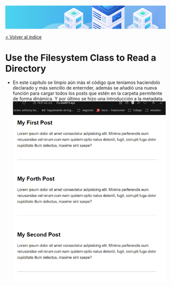 ![Virtualización](/docs/images/header.png)

[< Volver al índice](/docs/ReadMe.md)

# Use the Filesystem Class to Read a Directory

- En este capítulo se limpio aún más el código que teníamos haciendolo declarado y más sencillo de enternder, además se añadió una nueva función para cargar todos los posts que estén en la carpeta permitente de forma dinámica. Y por último se hizo una introducción a la metadata.
![Virtualización](/docs/images/cap11.png)